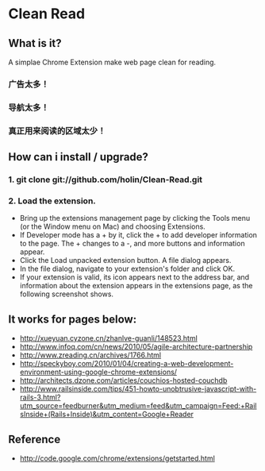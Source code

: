 # Clean Read
## What is it?

A simplae Chrome Extension make web page clean for reading.

### 广告太多！
### 导航太多！
### 真正用来阅读的区域太少！

## How can i install / upgrade?

### 1. git clone git://github.com/holin/Clean-Read.git

### 2. Load the extension.
- Bring up the extensions management page by clicking the Tools menu   (or the Window menu on Mac) and choosing Extensions.
- If Developer mode has a + by it, click the + to add developer information to the page. The + changes to a -, and more buttons and information appear.
- Click the Load unpacked extension button. A file dialog appears.
- In the file dialog, navigate to your extension's folder and click OK.
- If your extension is valid, its icon appears next to the address bar, and information about the extension appears in the extensions page, as the following screenshot shows.

## It works for pages below:
- http://xueyuan.cyzone.cn/zhanlve-guanli/148523.html
- http://www.infoq.com/cn/news/2010/05/agile-architecture-partnership
- http://www.zreading.cn/archives/1766.html
- http://speckyboy.com/2010/01/04/creating-a-web-development-environment-using-google-chrome-extensions/
- http://architects.dzone.com/articles/couchios-hosted-couchdb
- http://www.railsinside.com/tips/451-howto-unobtrusive-javascript-with-rails-3.html?utm_source=feedburner&utm_medium=feed&utm_campaign=Feed:+RailsInside+(Rails+Inside)&utm_content=Google+Reader

## Reference 
- http://code.google.com/chrome/extensions/getstarted.html